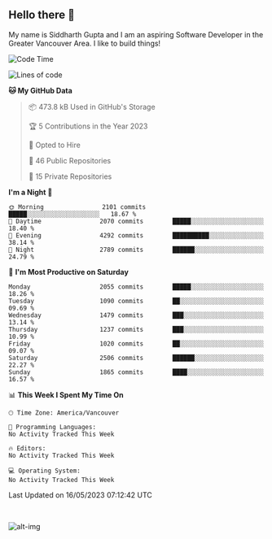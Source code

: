 ## Hello there :wave:

My name is Siddharth Gupta and I am an aspiring Software Developer in the Greater Vancouver Area. I like to build things!

<!-- ![gif](https://github.com/siddg97/siddg97/blob/master/dino.gif) -->

<!--START_SECTION:waka-->
![Code Time](http://img.shields.io/badge/Code%20Time-1%2C892%20hrs%206%20mins-blue)

![Lines of code](https://img.shields.io/badge/From%20Hello%20World%20I%27ve%20Written-18.7%20million%20lines%20of%20code-blue)

**🐱 My GitHub Data** 

> 📦 473.8 kB Used in GitHub's Storage 
 > 
> 🏆 5 Contributions in the Year 2023
 > 
> 💼 Opted to Hire
 > 
> 📜 46 Public Repositories 
 > 
> 🔑 15 Private Repositories 
 > 
**I'm a Night 🦉** 

```text
🌞 Morning                2101 commits        █████░░░░░░░░░░░░░░░░░░░░   18.67 % 
🌆 Daytime                2070 commits        █████░░░░░░░░░░░░░░░░░░░░   18.40 % 
🌃 Evening                4292 commits        ██████████░░░░░░░░░░░░░░░   38.14 % 
🌙 Night                  2789 commits        ██████░░░░░░░░░░░░░░░░░░░   24.79 % 
```
📅 **I'm Most Productive on Saturday** 

```text
Monday                   2055 commits        █████░░░░░░░░░░░░░░░░░░░░   18.26 % 
Tuesday                  1090 commits        ██░░░░░░░░░░░░░░░░░░░░░░░   09.69 % 
Wednesday                1479 commits        ███░░░░░░░░░░░░░░░░░░░░░░   13.14 % 
Thursday                 1237 commits        ███░░░░░░░░░░░░░░░░░░░░░░   10.99 % 
Friday                   1020 commits        ██░░░░░░░░░░░░░░░░░░░░░░░   09.07 % 
Saturday                 2506 commits        ██████░░░░░░░░░░░░░░░░░░░   22.27 % 
Sunday                   1865 commits        ████░░░░░░░░░░░░░░░░░░░░░   16.57 % 
```


📊 **This Week I Spent My Time On** 

```text
🕑︎ Time Zone: America/Vancouver

💬 Programming Languages: 
No Activity Tracked This Week

🔥 Editors: 
No Activity Tracked This Week

💻 Operating System: 
No Activity Tracked This Week
```


 Last Updated on 16/05/2023 07:12:42 UTC
<!--END_SECTION:waka-->

<br>

![alt-img](https://github-readme-stats.vercel.app/api?username=siddg97&count_private=true&theme=nightowl&show_icons=true)

